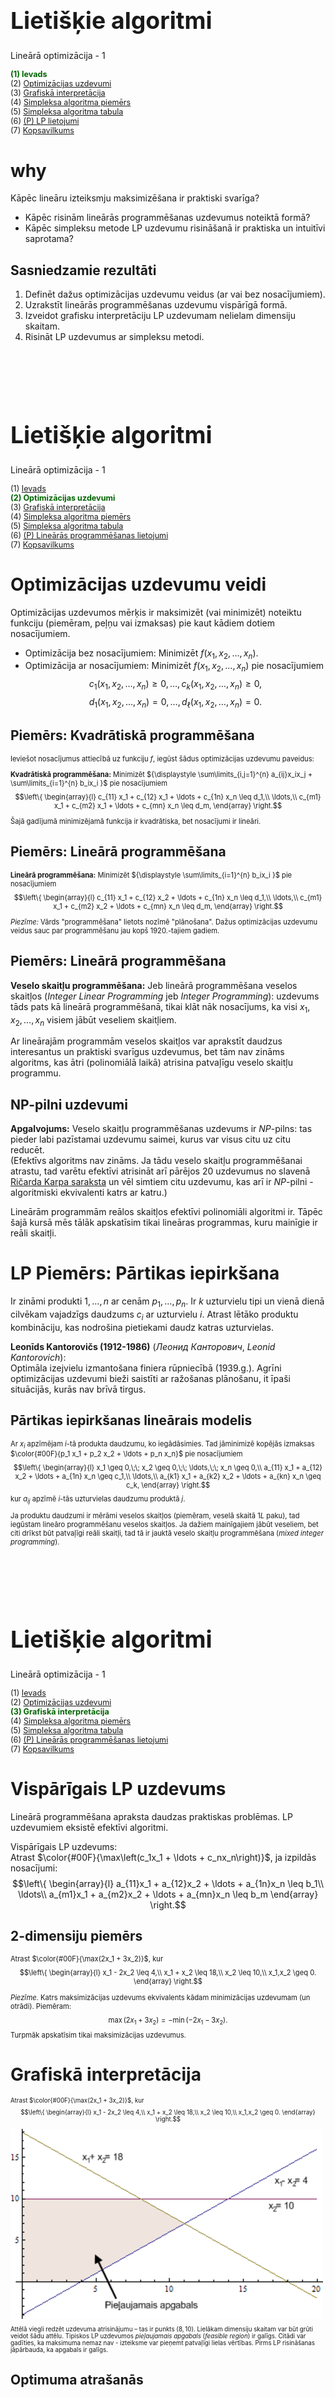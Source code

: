 # &nbsp;

<hgroup>

<h1 style="font-size:28pt">Lietišķie algoritmi</h1>

<blue>Lineārā optimizācija - 1</blue>

</hgroup><hgroup style="font-size:90%">

<span style="color:darkgreen">**(1) Ievads**</span>  
<span>(2) [Optimizācijas uzdevumi](#section-1)</span>  
<span>(3) [Grafiskā interpretācija](#section-2)</span>  
<span>(4) [Simpleksa algoritma piemērs](#section-3)</span>  
<span>(5) [Simpleksa algoritma tabula](#section-4)</span>  
<span>(6) [(P) LP lietojumi](#section-5)</span>  
<span>(7) [Kopsavilkums](#section-6)</span>

</hgroup>


<!--
P2.
Simpleksu metodes atkārtojums
Dualitāte
Simpleksu sarežģītība
Elipsoīdu  metode

P3.
Visādas iekšējo punktu metodes

https://www.abacademies.org/articles/an-application-of-linear-programming-in-performance-evaluation-6723.html
--> 


# <lo-why/> why

<div class="bigWhy">

Kāpēc lineāru izteiksmju maksimizēšana  ir praktiski svarīga?

</div>

<div class="smallWhy">

* Kāpēc risinām lineārās programmēšanas uzdevumus noteiktā formā? 
* Kāpēc simpleksu metode LP uzdevumu risināšanā 
ir praktiska un intuitīvi saprotama?

</div>


 
## <lo-theory/> Sasniedzamie rezultāti

1. Definēt dažus optimizācijas uzdevumu veidus (ar vai bez nosacījumiem).
2. Uzrakstīt lineārās programmēšanas uzdevumu vispārīgā formā.
3. Izveidot grafisku interpretāciju LP uzdevumam nelielam dimensiju skaitam.
4. Risināt LP uzdevumus ar simpleksu metodi. 








# &nbsp;

<hgroup>

<h1 style="font-size:28pt">Lietišķie algoritmi</h1>

<blue>Lineārā optimizācija - 1</blue>

</hgroup><hgroup style="font-size:90%">

<span>(1) [Ievads](#section)</span>  
<span style="color:darkgreen">**(2) Optimizācijas uzdevumi**</span>  
<span>(3) [Grafiskā interpretācija](#section-2)</span>  
<span>(4) [Simpleksa algoritma piemērs](#section-3)</span>  
<span>(5) [Simpleksa algoritma tabula](#section-4)</span>  
<span>(6) [(P) Lineārās programmēšanas lietojumi](#section-5)</span>  
<span>(7) [Kopsavilkums](#section-6)</span>

</hgroup>





# <lo-theory/> Optimizācijas uzdevumu veidi

Optimizācijas uzdevumos mērķis ir maksimizēt (vai minimizēt) noteiktu funkciju 
(piemēram, peļņu vai izmaksas) pie kaut kādiem dotiem nosacījumiem. 

* Optimizācija bez nosacījumiem: Minimizēt $f(x_1, x_2, \ldots, x_n)$.
* Optimizācija ar nosacījumiem: Minimizēt $f(x_1, x_2, \ldots, x_n)$ pie nosacījumiem
$$c_1(x_1, x_2, \ldots, x_n) \geq 0, \ldots, c_k(x_1, x_2, \ldots, x_n) \geq 0,$$
$$d_1(x_1, x_2, \ldots, x_n) = 0, \ldots, d_{\ell}(x_1, x_2, \ldots, x_n) = 0.$$



## <lo-summary/> Piemērs: Kvadrātiskā programmēšana

<div style="font-size:80%">

Ieviešot nosacījumus attiecībā uz funkciju $f$, 
iegūst šādus optimizācijas uzdevumu paveidus:

**Kvadrātiskā programmēšana:** Minimizēt
${\displaystyle \sum\limits_{i,j=1}^{n} a_{ij}x_ix_j +  \sum\limits_{i=1}^{n} b_ix_i }$
pie nosacījumiem
$$\left\{ 
\begin{array}{l} 
c_{11} x_1 + c_{12} x_1 + \ldots + c_{1n} x_n \leq d_1,\\
\ldots,\\
c_{m1} x_1 + c_{m2} x_1 + \ldots + c_{mn} x_n \leq d_m,
\end{array} \right.$$

Šajā gadījumā minimizējamā funkcija ir kvadrātiska, bet nosacījumi ir lineāri. 

</div>




## <lo-summary/> Piemērs: Lineārā programmēšana

<div style="font-size:80%">

**Lineārā programmēšana:** Minimizēt 
${\displaystyle \sum\limits_{i=1}^{n} b_ix_i }$  pie nosacījumiem
$$\left\{ \begin{array}{l}
c_{11} x_1 + c_{12} x_2 + \ldots + c_{1n} x_n \leq d_1,\\
\ldots,\\
c_{m1} x_1 + c_{m2} x_2 + \ldots + c_{mn} x_n \leq d_m,
\end{array} \right.$$

*Piezīme:* Vārds "programmēšana" lietots nozīmē "plānošana". 
Dažus optimizācijas uzdevumu veidus sauc par programmēšanu jau 
kopš 1920.-tajiem gadiem. 

</div>



## <lo-summary/> Piemērs: Lineārā programmēšana

**Veselo skaitļu programmēšana:** 
Jeb lineārā programmēšana veselos skaitļos (*Integer Linear Programming* jeb 
*Integer Programming*): uzdevums tāds pats kā lineārā programmēšanā, 
tikai klāt nāk nosacījums, ka visi $x_1, x_2, \ldots, x_n$ visiem jābūt veseliem skaitļiem.

Ar lineārajām programmām veselos skaitļos 
var aprakstīt daudzus interesantus un praktiski svarīgus uzdevumus, 
bet tām nav zināms algoritms, kas ātri (polinomiālā laikā) atrisina 
patvaļīgu veselo skaitļu programmu. 


## <lo-summary/> NP-pilni uzdevumi

**Apgalvojums:** Veselo skaitļu programmēšanas uzdevums ir $NP$-pilns: 
tas pieder labi pazīstamai uzdevumu saimei, kurus var visus citu uz citu reducēt.  
(Efektīvs algoritms nav zināms. Ja tādu veselo skaitļu programmēšanai atrastu, 
tad varētu efektīvi atrisināt arī pārējos $20$ uzdevumus no slavenā 
[Ričarda Karpa saraksta](https://en.wikipedia.org/wiki/Karp%27s_21_NP-complete_problems) un vēl simtiem citu uzdevumu, kas arī ir $NP$-pilni - algoritmiski 
ekvivalenti katrs ar katru.)

Lineārām programmām reālos skaitļos efektīvi polinomiāli algoritmi ir. 
Tāpēc šajā kursā mēs tālāk apskatīsim tikai lineāras programmas, 
kuru mainīgie ir reāli skaitļi.




# <lo-sample/> LP Piemērs: Pārtikas iepirkšana

Ir zināmi produkti $1,\ldots, n$ ar cenām $p_1,\ldots, p_n$.
Ir $k$ uzturvielu tipi un vienā dienā cilvēkam vajadzīgs daudzums $c_i$ ar
uzturvielu $i$. Atrast lētāko produktu
kombināciju, kas nodrošina pietiekami daudz katras uzturvielas.

**Leonīds Kantorovičs (1912-1986)** (*Леонид Канторович*, 
*Leonid Kantorovich*):  
Optimāla izejvielu izmantošana finiera 
rūpniecībā (1939.g.). Agrīni optimizācijas uzdevumi bieži saistīti ar
ražošanas plānošanu, it īpaši situācijās, kurās nav brīvā tirgus.


## <lo-summary/> Pārtikas iepirkšanas lineārais modelis 

<div style="font-size:80%">

Ar $x_i$ apzīmējam $i$-tā produkta daudzumu, 
ko iegādāsimies. Tad jāminimizē kopējās izmaksas
$\color{#00F}{p_1 x_1 + p_2 x_2 + \ldots + p_n x_n}$
pie nosacījumiem
$$\left\{ 
\begin{array}{l}
x_1 \geq 0,\;\; x_2 \geq 0,\;\; \ldots,\;\; x_n \geq 0,\\
a_{11} x_1 + a_{12} x_2 + \ldots + a_{1n} x_n \geq c_1,\\
\ldots,\\
a_{k1} x_1 + a_{k2} x_2 + \ldots + a_{kn} x_n \geq c_k,
\end{array} \right.$$
kur $a_{ij}$ apzīmē $i$-tās uzturvielas daudzumu produktā $j$.

Ja produktu daudzumi ir mērāmi veselos skaitļos 
(piemēram, veselā skaitā $1L$ paku), 
tad iegūstam lineāro programmēšanu veselos skaitļos. 
Ja dažiem mainīgajiem jābūt veseliem, 
bet citi drīkst būt patvaļīgi reāli skaitļi, 
tad tā ir jauktā veselo skaitļu programmēšana 
(*mixed integer programming*).

</div>


# &nbsp;

<hgroup>

<h1 style="font-size:28pt">Lietišķie algoritmi</h1>

<blue>Lineārā optimizācija - 1</blue>

</hgroup><hgroup style="font-size:90%">

<span>(1) [Ievads](#section)</span>  
<span>(2) [Optimizācijas uzdevumi](#section-1)</span>  
<span style="color:darkgreen">**(3) Grafiskā interpretācija**</span>  
<span>(4) [Simpleksa algoritma piemērs](#section-3)</span>  
<span>(5) [Simpleksa algoritma tabula](#section-4)</span>  
<span>(6) [(P) Lineārās programmēšanas lietojumi](#section-5)</span>  
<span>(7) [Kopsavilkums](#section-6)</span>

</hgroup>



# <lo-theory/> Vispārīgais LP uzdevums

Lineārā programmēšana apraksta daudzas praktiskas problēmas.
LP uzdevumiem eksistē efektīvi algoritmi.

Vispārīgais LP uzdevums:  
Atrast $\color{#00F}{\max\left(c_1x_1 + \ldots + c_nx_n\right)}$, 
ja izpildās nosacījumi:
$$\left\{
\begin{array}{l}
a_{11}x_1 + a_{12}x_2 + \ldots + a_{1n}x_n \leq b_1\\
\ldots\\
a_{m1}x_1 + a_{m2}x_2 + \ldots + a_{mn}x_n \leq b_m
\end{array} \right.$$


## <lo-summary/> 2-dimensiju piemērs

<div style="font-size:80%">

Atrast $\color{#00F}{\max(2x_1 + 3x_2)}$, kur
$$\left\{ \begin{array}{l}
x_1 - 2x_2 \leq 4,\\
x_1 + x_2 \leq 18,\\
x_2 \leq 10,\\
x_1,x_2 \geq 0.
\end{array} \right.$$

*Piezīme.* Katrs maksimizācijas uzdevums ekvivalents kādam 
minimizācijas uzdevumam (un otrādi). Piemēram:
$$\max(2x_1 + 3x_2) = -\min(-2x_1 - 3x_2).$$ 
Turpmāk apskatīsim tikai maksimizācijas uzdevumus.

</div>


# <lo-theory/> Grafiskā interpretācija

<hgroup style="font-size:70%">

Atrast $\color{#00F}{\max(2x_1 + 3x_2)}$, kur
$$\left\{ \begin{array}{l}
x_1 - 2x_2 \leq 4,\\
x_1 + x_2 \leq 18,\\
x_2 \leq 10,\\
x_1,x_2 \geq 0.
\end{array} \right.$$

![Grafiska interpretācija](graphical-interpretation.png)

</hgroup>
<hgroup style="font-size:70%">

Attēlā viegli redzēt uzdevuma atrisinājumu – tas ir punkts 
$(8,10)$.  Lielākam dimensiju skaitam var būt grūti
veidot šādu attēlu. Tipiskos LP uzdevumos <blue>*pieļaujamais apgabals*</blue>
(*feasible region*) ir galīgs. Citādi var gadīties, ka maksimuma nemaz nav - 
izteiksme var pieņemt patvaļīgi 
lielas vērtības. Pirms LP risināšanas jāpārbauda, ka apgabals ir galīgs.

</hgroup>


## <lo-summary/> Optimuma atrašanās

<hgroup>

![Grafiska interpretācija](graphical-interpretation.png)

</hgroup>
<hgroup style="font-size:80%">

Attēlos var pamanīt divus nozīmīgus faktus:

**Fakts 1:** Mērķfunkcija savu maksimumu sasniedz pieļaujamā apgabala stūrī.  
**Fakts 2:** Ja kādā stūri $a_1x_1 + \ldots + a_nx_n$ 
nesasniedz maksimumu, tad vienā no blakus stūriem 
$a_1x_1 + \ldots + a_nx_n$ ir lielāka vērtība.
 
Divu dimensiju gadījumā, piemēram, par 2.faktu var pārliecināties, 
lietojot ģeometrisko interpretāciju. 

</hgroup>



## <lo-summary/> Kur atrodas maksimums


<hgroup>

![Locate maximum](locate-maximum.png)

</hgroup>
<hgroup style="font-size:80%">

1.gadījumā iegūstam vienu no diviem rezultātiem:  
**(a)** $c_1x_1 + c_2x_2 \leq c$ visā pieļaujamajā apgabalā – stūris ir maksimums.  
**(b)** $c_1x_1+c_2x_2 \geq c$ visā pieļaujamajā apgabalā – stūris ir minimums.

2.gadījumā stūris nav nedz maksimums, nedz minimums un redzams, 
ka ir gan blakus stūris ar lielāku $c_1x_1+c_2x_2$ vērtību, gan blakus 
stūris ar mazāku vērtību.

</hgroup>


# &nbsp;

<hgroup>

<h1 style="font-size:28pt">Lietišķie algoritmi</h1>

<blue>Lineārā optimizācija - 1</blue>

</hgroup><hgroup style="font-size:90%">

<span>(1) [Ievads](#section)</span>  
<span>(2) [Optimizācijas uzdevumi](#section-1)</span>  
<span>(3) [Grafiskā interpretācija](#section-2)</span>  
<span style="color:darkgreen">**(4) Simpleksa algoritma piemērs**</span>  
<span>(5) [Simpleksa algoritma tabula](#section-4)</span>  
<span>(6) [(P) Lineārās programmēšanas lietojumi](#section-5)</span>  
<span>(7) [Kopsavilkums](#section-6)</span>

</hgroup>


# <lo-theory/> Simpleksa metode

Simpleksalgoritma pamatideja:

1. Sāk ar $v$ - patvaļīgu stūri pieļaujamajā apgabalā.
2. Kamēr stūrim $v$ blakus atrodas stūris $u$, kurā
$c_{11}x_1+\ldots+c_nx_n$ vērtība ir lielāka, aizstāj $v$ ar $u$.

Atkārto otro soli tik ilgi, kamēr nevar atrast blakus stūri, 
kurā mērķa funkcijai ir lielāka vērtība. 
 
Otrā fakta dēļ, ja tāda blakus stūra nav, tad mērķa funkcija 
sasniedz maksimālo vērtību visā pieļaujamajā apgabalā.



## <lo-summary/> Pārveidojuma piemērs

<hgroup style="font-size:70%">

Par uzdevuma standartformu sauc uzdevumu tādā formā, 
ka nosacījumi ir nevienādības formā $x_i \geq 0$ vai arī vienādības. 

Piemēram, lai nosacījumu $x_1 - 2x_2 \leq 4$ pārvērstu standartformā, 
ievieš papildus mainīgo $x_3 \geq 0$. Tātad:
$$x_1-2x_2 \leq 4\;\; \Leftrightarrow$$
$$x_1-2x_2+x_3=4,\;x_3 \geq 0$$
Tādā veidā var iegūt ekvivalentu uzdevumu, kurā vienīgās nevienādības ir formā 
$x_i \geq 0$.

</hgroup>

<hgroup style="font-size:70%">

Piemēram: $\color{#00F}{\max \left( 2x_1 + 3x_2 \right)}$, kur
$$\left\{ \begin{array}{l} 
x_1-2x_2 \leq 4,\\
x_1+x_2 \leq 18,\\
x_2 \leq 10,\\
x_1,x_2 \geq 0. 
\end{array} \right.$$
 
Pārveidojot iegūst:
$\color{#00F}{\max \left( 2x_1 + 3x_2 \right)}$, kur
$$\left\{ \begin{array}{l}
x_1-2x_2+x_3=4,\\
x_1+x_2+x_4=18,\\
x_2+x_5=10,\\
x_1,x_2,x_3,x_4,x_5 \geq 0.
\end{array} \right.$$

</hgroup>


## <lo-sample/> Nosacījumiem atbilstošais apgabals

![Feasible region](feasible-region.png)

Stūris - punkts, kur krustojas $2$ taisnes, kas atbilst nosacījumam - 
ir punkts, kurā divi no $x_1,\ldots,x_n= 0$. 
No iepriekšējā piemēra.



## <lo-sample/> Attēls ar stūriem

![LP Polygon](lp-polygon.png)

Plaknes gadījumā stūri var aprakstīt, pasakot kuri 
divi mainīgie ir vienādi ar $0$. Vairāku dimensiju gadījumā ir līdzīgi. 
Trīs dimensiju gadījumā stūris ir punkts, kurā $3$ mainīgie ir $0$.

Ja ir $k$ dimensijas (meklē 
$\color{#00F}{\max \left(a_1x_1 + \ldots + a_kx_k\right)}$), tad stūris ir punkts, 
kurā sastopas $k$ plaknes $n$-dimensiju telpā, 
t.i. $k$ mainīgie ir vienādi ar $0$.






# &nbsp;

<hgroup>

<h1 style="font-size:28pt">Lietišķie algoritmi</h1>

<blue>Lineārā optimizācija - 1</blue>

</hgroup><hgroup style="font-size:90%">

<span>(1) [Ievads](#section)</span>  
<span>(2) [Optimizācijas uzdevumi](#section-1)</span>  
<span>(3) [Grafiskā interpretācija](#section-2)</span>  
<span>(4) [Simpleksa algoritma piemērs](#section-3)</span>  
<span style="color:darkgreen">**(5) Simpleksa algoritma tabula**</span>  
<span>(6) [(P) Lineārās programmēšanas lietojumi](#section-5)</span>  
<span>(7) [Kopsavilkums](#section-6)</span>

</hgroup>



# <lo-theory/> Simpleksalgoritms

Simpleksalgoritma parādīšanai turpinām agrāko piemēru:

$$\color{#00F}{\max \left( 2x_1+3x_2 \right)}$$
$$\left\{ \begin{array}{l}
x_1-2x_2+x_3=4\\
x_1+x_2+x_4=18\\
x_2+x_5=10\\
x_1,x_2,x_3,x_4,x_5 \geq 0 
\end{array} \right.$$



## <lo-summary/> Simpleksalgoritma tabula

<div style="font-size:70%">

Simpleksalgoritma soļus ērti pierakstīt ar tabulas palīdzību. 
Sākotnējo tabulu sastāda tabulas rindiņās ierakstot uzdevuma ierobežojumus. 
Tabulas pēdējā rindiņa raksta funkciju, kuru maksimizēt. 

<table>
<tr>
<th>$x_1$</th>
<th>$x_2$</th>
<th>$x_3$</th>
<th>$x_4$</th>
<th>$x_5$</th>
<th>$b_i$</th>
<th>Atbilstošā izteiksme</th>
</tr>
<tr> 
<td>1</td>
<td>-2</td>
<td>1</td>
<td>0</td>
<td>0</td>
<td>4</td>
<td>$x_1-2x_2+x_3=4$</td>
</tr>
<tr>
<td>1</td>
<td>1</td>
<td>0</td>
<td>1</td>
<td>0</td>
<td>18</td>
<td>$x_1+x_2+x_4=18$</td>
</tr>
<tr>
<td>0</td>
<td>1</td>
<td>0</td>
<td>0</td>
<td>1</td>
<td>10</td>
<td>$x_2+x_5=10$</td>
</tr>
<tr style="color:blue;">
<td>2</td>
<td>3</td>
<td>0</td>
<td>0</td>
<td>0</td>
<td>0</td>
<td>$\max\left(2x_1+3x_2\right)$</td>
</tr>
<tr>
<td colspan="2" style="background-color:#DAEEF3;">brīvie mainīgie</td>
<td colspan="3" style="background-color:#E5DFEC;">pamatmainīgie</td>
<td colspan="2">&nbsp;</td>
</tr>
</table>

$x_i = 0$ - brīvie mainīgie,  
$x_i \neq 0$ - pamatmainīgie.



</div>




## <lo-sample/> LP vispārīgajā formā

<div style="font-size:70%">

**LP uzdevums:** Atrast $\color{#00F}{\max(c_1x_1 + \ldots + c_nx_n)}$, ja izpildās 
$k+n$ nosacījumi:
$$\left\{
\begin{array}{l}
a_{11}x_1 + a_{12}x_2 + \ldots + a_{1n}x_n = b_1\\
\ldots\\
a_{k1}x_1 + a_{m2}x_2 + \ldots + a_{kn}x_n = b_k\\
x_1,x_2,\ldots,x_n \geq 0
\end{array} \right.$$


<table>
<tr>
<th>$x_1$</th>
<th>$\ldots$</th>
<th>$x_{n-k}$</th>
<th>$x_{n-k+1}$</th>
<th>&nbsp;</th>
<th>$\ldots$</th>
<th>$x_{n}$</th>
<th>$b_i$</th>
<th>Atbilstošā izteiksme</th>
</tr>
<tr> 
<td>$a_{1,1}$</td>
<td>$\ldots$</td>
<td>$a_{1,n-k}$</td>
<td>$a_{1,n-k+1}$</td>
<td>$\ldots$</td>
<td>$\ldots$</td>
<td>$a_{1,n}$</td>
<td>$b_1$</td>
<td>$a_{1,1}x_1+\ldots+a_{1,n}x_n=b_1$</td>
</tr>
<tr>
<td>$a_{2,1}$</td>
<td>$\ldots$</td>
<td>$a_{2,n-k}$</td>
<td>$a_{2,n-k+1}$</td>
<td>$\ldots$</td>
<td>$\ldots$</td>
<td>$a_{2,n}$</td>
<td>$b_2$</td>
<td>$a_{2,1}x_1+\ldots+a_{2,n}x_n=b_2$</td>
</tr>
<tr>
<td>$\ldots$</td>
<td>$\ldots$</td>
<td>$\ldots$</td>
<td>$\ldots$</td>
<td>$\ldots$</td>
<td>$\ldots$</td>
<td>$\ldots$</td>
<td>$\ldots$</td>
<td>$\ldots$</td>
</tr>
<tr>
<td>$a_{k,1}$</td>
<td>$\ldots$</td>
<td>$a_{k,n-k}$</td>
<td>$a_{k,n-k+1}$</td>
<td>$\ldots$</td>
<td>$\ldots$</td>
<td>$a_{k,n}$</td>
<td>$b_k$</td>
<td>$a_{k,1}x_1+\ldots+a_{k,n}x_n=b_k$</td>
</tr>
<tr style="color:blue;">
<td>$c_1$</td>
<td>$\ldots$</th>
<td>$c_{n-k}$</td>
<td>$c_{n-k+1}$</td>
<td>$c_{n-k+2}$</td>
<td>$\ldots$</td>
<td>$c_n$</td>
<td>&nbsp;</td>
<td>$\max(c_1x_1 + \ldots + c_nx_n)$</td>
</tr>
<tr>
<td colspan="3" style="background-color:#DAEEF3;">$x_1 = 0, \ldots, x_{n-k} = 0$</td>
<td colspan="4" style="background-color:#E5DFEC;">$x_i \neq 0$</td>
<td colspan="2">&nbsp;</td>
</tr>
</table>

Ar šo <blue>*simpleksalgoritma tabulu*</blue> (*simplex tableau*), 
kas ir taisnstūrveida $(k+1) \times (n+1)$ matrica,
veiksim rindu un kolonnu pārveidojumus. 

</div>


## <lo-sample/> Pārveidošana standartformā

<div style="font-size:70%">

**Tāpat kā agrāk:** Mainīgie $x_1,\ldots,x_n \geq 0$ apmierina $k$
lineāras vienādības ($k < n$).   
**Papildus zināms:** Simpleksalgoritms atrodas stūrī: $x_1,\ldots,x_{n-k} = 0$. 


<table>
<tr>
<th>$x_1$</th>
<th>$\ldots$</th>
<th>$x_{n-k}$</th>
<th>$x_{n-k+1}$</th>
<th>&nbsp;</th>
<th>$\ldots$</th>
<th>$x_{n}$</th>
<th>$b_i$</th>
<th>Atbilstošā izteiksme</th>
</tr>
<tr> 
<td>$a_{1,1}$</td>
<td>$\ldots$</td>
<td>$a_{1,n-k}$</td>
<td style="background-color:#ffffbb">$1$</td>
<td style="background-color:#ffffbb">$0$</td>
<td style="background-color:#ffffbb">$\ldots$</td>
<td style="background-color:#ffffbb">$0$</td>
<td>$b_1$</td>
<td>&nbsp;</td>
</tr>
<tr>
<td>&nbsp;</td>
<td>&nbsp;</td>
<td>&nbsp;</td>
<td style="background-color:#ffffbb">$0$</td>
<td style="background-color:#ffffbb">$1$</td>
<td style="background-color:#ffffbb">$\ldots$</td>
<td style="background-color:#ffffbb">$0$</td>
<td>$b_2$</td>
<td>&nbsp;</td>
</tr>
<tr>
<td>&nbsp;</td>
<td>&nbsp;</td>
<td>&nbsp;</td>
<td style="background-color:#ffffbb">$\ldots$</td>
<td style="background-color:#ffffbb">$\ldots$</td>
<td style="background-color:#ffffbb">$\ldots$</td>
<td style="background-color:#ffffbb">$\ldots$</td>
<td>$\ldots$</td>
<td>&nbsp;</td>
</tr>
<tr>
<td>&nbsp;</td>
<td>&nbsp;</td>
<td>&nbsp;</td>
<td style="background-color:#ffffbb">$0$</td>
<td style="background-color:#ffffbb">$0$</td>
<td style="background-color:#ffffbb">$\ldots$</td>
<td style="background-color:#ffffbb">$1$</td>
<td>$b_k$</td>
<td>&nbsp;</td>
</tr>
<tr style="color:blue;">
<td>$c_1$</td>
<td>$\ldots$</th>
<td>$c_{n-k}$</td>
<td>$0$</td>
<td>$0$</td>
<td>$\ldots$</td>
<td>$0$</td>
<td>&nbsp;</td>
<td>&nbsp;</td>
</tr>
<tr>
<td colspan="3" style="background-color:#DAEEF3;">$x_1 = 0, \ldots, x_{n-k} = 0$</td>
<td colspan="4" style="background-color:#E5DFEC;">$x_i \neq 0$</td>
<td colspan="2">&nbsp;</td>
</tr>
</table>

Iepriekšējā piemērā $n=5$, $k=3$ un tabula jau ir standartformā:

<table>
<tr>
<th>$x_1$</th>
<th>$x_2$</th>
<th>$x_3$</th>
<th>$x_4$</th>
<th>$x_5$</th>
<th>$b_i$</th>
<th>Atbilstošā izteiksme</th>
</tr>
<tr> 
<td>1</td>
<td>-2</td>
<td style="background-color:#ffffbb">1</td>
<td style="background-color:#ffffbb">0</td>
<td style="background-color:#ffffbb">0</td>
<td>4</td>
<td>$x_1-2x_2+x_3=4$</td>
</tr>
<tr>
<td>1</td>
<td>1</td>
<td style="background-color:#ffffbb">0</td>
<td style="background-color:#ffffbb">1</td>
<td style="background-color:#ffffbb">0</td>
<td>18</td>
<td>$x_1+x_2+x_4=18$</td>
</tr>
<tr>
<td>0</td>
<td>1</td>
<td style="background-color:#ffffbb">0</td>
<td style="background-color:#ffffbb">0</td>
<td style="background-color:#ffffbb">1</td>
<td>10</td>
<td>$x_2+x_5=10$</td>
</tr>
<tr style="color:blue;">
<td>2</td>
<td>3</td>
<td>0</td>
<td>0</td>
<td>0</td>
<td>0</td>
<td>$\max\left(2x_1+3x_2\right)$</td>
</tr>
<tr>
<td colspan="2" style="background-color:#DAEEF3;">brīvie mainīgie</td>
<td colspan="3" style="background-color:#E5DFEC;">pamatmainīgie</td>
<td colspan="2">&nbsp;</td>
</tr>
</table>


</div>


## <lo-sample/> Simpleksalgoritma solis

<div style="font-size:70%">

Esam stūrī, kuru apraksta iepriekšējā tabula. 
Pārbauda, vai blakus stūrī vērtība nav lielāka

1. Atrod brīvo mainīgo, kuru palielinot pieaug mērķfunkcija
2. Palielina šo mainīgo. Tas bija $0$, tagad pozitīvs, 
vienlaikus mainot pamatmainīgos tā, lai visi nosacījumi paliktu patiesi.
3. Ja kāds no pamatmainīgajiem ir $0$, apstājas.

Jāatrod mainīgais, kuru palielinot funkcijas vērtība pieaug. 
Der abi mainīgie. Piemēram, palielinām  $x_2$.
 
Ja $x_2$ pieaug par $d$:  
$x_1-2x_2+x_3$ samazinās par $2d$. Pēc nosacījumiem izteiksmei 
jābūt vienādai ar $4$. Lai to panāktu $x_3$ palielina par $2d$.  
$x_1+x_2+x_4$ pieaug par $d$. Lai saglabātu vienādību, 
$x_4$ samazina par $d$; $x_2+x_5$ pieaug par $d$. Jāsamazina $x_5$ par $d$.

</div>

# <lo-summary/> Piemēra turpinājums

Cik daudz var palielināt $x_2$, nepadarot citu mainīgo negatīvu?  
$x_3=4$, $x_4=18$, $x_5=10$.

Palielinot $x_2$:  
$x_3= 4 + 2d$
$x_4=18 - d$
$x_5=10 - d$.  
Ja $d = 10$, tad $x_5 = 0$. Ja $d > 10$, $x_5 < 0$. 
Tātad maksimālais palielinājums ir $10$.
 
Tādā gadījumā mēs būsim pārgājuši no stūra, 
kurā $x_1 = x_2 = 0$ uz stūri, kurā $x_1 = x_5 = 0$.

<table>
<tr>
<th>$x_1$</th>
<th>$x_5$</th>
<th>$x_3$</th>
<th>$x_4$</th>
<th>$x_2$</th>
<th>$b_i$</th>
<th>Atbilstošā izteiksme</th>
</tr>
<tr> 
<td>1</td>
<td>0</td>
<td>1</td>
<td>0</td>
<td>-2</td>
<td>4</td>
<td>$x_1-2x_2+x_3=4$</td>
</tr>
<tr>
<td>1</td>
<td>0</td>
<td>0</td>
<td>1</td>
<td>1</td>
<td>18</td>
<td>$x_1+x_2+x_4=18$</td>
</tr>
<tr>
<td>0</td>
<td>1</td>
<td>0</td>
<td>0</td>
<td>1</td>
<td>10</td>
<td>$x_2+x_5=10$</td>
</tr>
<tr style="color:blue;">
<td>2</td>
<td>0</td>
<td>0</td>
<td>0</td>
<td>3</td>
<td>&nbsp;</td>
<td>$\max\left(2x_1+3x_2\right)$</td>
</tr>
<tr>
<td colspan="2" style="background-color:#DAEEF3;">brīvie mainīgie</td>
<td colspan="3" style="background-color:#E5DFEC;">pamatmainīgie</td>
<td colspan="2">&nbsp;</td>
</tr>
</table>



## <lo-summary/> 2.solis

Lai izdarītu nākamo soli, tabula jāpārveido par ekvivalentu tabulu standartformā: 

1. Pareizina 3.rindu ar $2$, pieskaita 1.rindai
2. Atņem 3.rindu no 2.rindas

1.rinda: $x_1-2x_2+x_3=4$.  
3.rinda: $x_2+x_5=10$.
 
Jaunā 1.rinda $(x_1+x_3-2x_2)+2(x_5+x_2)=4 + 2 \cdot 10$. 


<table>
<tr>
<th>$x_1$</th>
<th>$x_5$</th>
<th>$x_3$</th>
<th>$x_4$</th>
<th>$x_2$</th>
<th>$b_i$</th>
<th>Atbilstošā izteiksme</th>
</tr>
<tr> 
<td>1</td>
<td>2</td>
<td>1</td>
<td>0</td>
<td>0</td>
<td>24</td>
<td>$x_1+2x_5+x_3=24$</td>
</tr>
<tr>
<td>1</td>
<td>-1</td>
<td>0</td>
<td>1</td>
<td>0</td>
<td>8</td>
<td>$x_1-x_5+x_4=8$</td>
</tr>
<tr>
<td>0</td>
<td>1</td>
<td>0</td>
<td>0</td>
<td>1</td>
<td>10</td>
<td>$x_2+x_5=10$</td>
</tr>
<tr style="color:blue;">
<td>2</td>
<td>0</td>
<td>0</td>
<td>0</td>
<td>3</td>
<td>&nbsp;</td>
<td>$\max\left(2x_1+3x_2\right)$</td>
</tr>
<tr>
<td colspan="2" style="background-color:#DAEEF3;">brīvie mainīgie</td>
<td colspan="3" style="background-color:#E5DFEC;">pamatmainīgie</td>
<td colspan="2">&nbsp;</td>
</tr>
</table>


## <lo-summary/> 3.solis

Jātiek vaļā arī no nenulles koeficienta pēdējā rindā:

<table>
<tr>
<th>$x_1$</th>
<th>$x_5$</th>
<th>$x_3$</th>
<th>$x_4$</th>
<th>$x_2$</th>
<th>$b_i$</th>
<th>Atbilstošā izteiksme</th>
</tr>
<tr> 
<td>1</td>
<td>2</td>
<td>1</td>
<td>0</td>
<td>0</td>
<td>24</td>
<td>$x_1+2x_5+x_3=24$</td>
</tr>
<tr>
<td>1</td>
<td>-1</td>
<td>0</td>
<td>1</td>
<td>0</td>
<td>8</td>
<td>$x_1-x_5+x_4=8$</td>
</tr>
<tr>
<td>0</td>
<td>1</td>
<td>0</td>
<td>0</td>
<td>1</td>
<td>10</td>
<td>$x_2+x_5=10$</td>
</tr>
<tr style="color:blue;">
<td>2</td>
<td>-3</td>
<td>0</td>
<td>0</td>
<td>3</td>
<td>-30</td>
<td>$\max\left(2x_1-3x_5\right)$</td>
</tr>
<tr>
<td colspan="2" style="background-color:#DAEEF3;">brīvie mainīgie</td>
<td colspan="3" style="background-color:#E5DFEC;">pamatmainīgie</td>
<td colspan="2">&nbsp;</td>
</tr>
</table>




## <lo-summary/> 4.solis

Iegūta tabula standartformā. 
Tā kā palielinot $x_5$ mērķa funkcija samazinātos, atliek palielināt $x_1$.

$x_1 = x_1 + d$,  
$x_3 = x_3 - d$,  
$x_3 = 24 - d$,  
$x_4 = x_4 - d$,   
$x_4 = 8 - d$,   
Ja $d=8$, tad $x_4=0$.



<table>
<tr>
<th>$x_4$</th>
<th>$x_5$</th>
<th>$x_3$</th>
<th>$x_1$</th>
<th>$x_2$</th>
<th>$b_i$</th>
<th>Atbilstošā izteiksme</th>
</tr>
<tr> 
<td>0</td>
<td>2</td>
<td>1</td>
<td>1</td>
<td>0</td>
<td>24</td>
<td>$x_1+2x_5+x_3=24$</td>
</tr>
<tr>
<td>1</td>
<td>-1</td>
<td>0</td>
<td>1</td>
<td>0</td>
<td>8</td>
<td>$x_1-x_5+x_4=8$</td>
</tr>
<tr>
<td>0</td>
<td>1</td>
<td>0</td>
<td>0</td>
<td>1</td>
<td>10</td>
<td>$x_2+x_5=10$</td>
</tr>
<tr style="color:blue;">
<td>0</td>
<td>-3</td>
<td>0</td>
<td>2</td>
<td>0</td>
<td>-30</td>
<td>$\max\left(2x_1-3x_5\right)$</td>
</tr>
<tr>
<td colspan="2" style="background-color:#DAEEF3;">brīvie mainīgie</td>
<td colspan="3" style="background-color:#E5DFEC;">pamatmainīgie</td>
<td colspan="2">&nbsp;</td>
</tr>
</table>



## <lo-summary/> 5.solis

Pārveidojam standartformā. 


<table>
<tr>
<th>$x_4$</th>
<th>$x_5$</th>
<th>$x_3$</th>
<th>$x_1$</th>
<th>$x_2$</th>
<th>$b_i$</th>
<th>Atbilstošā izteiksme</th>
</tr>
<tr> 
<td>-1</td>
<td>3</td>
<td>1</td>
<td>0</td>
<td>0</td>
<td>16</td>
<td>$-x_4+3x_5+x_3=16$</td>
</tr>
<tr>
<td>1</td>
<td>-1</td>
<td>0</td>
<td>1</td>
<td>0</td>
<td>8</td>
<td>$x_1-x_5+x_4=8$</td>
</tr>
<tr>
<td>0</td>
<td>1</td>
<td>0</td>
<td>0</td>
<td>1</td>
<td>10</td>
<td>$x_2+x_5=10$</td>
</tr>
<tr style="color:blue;">
<td>-2</td>
<td>-1</td>
<td>0</td>
<td>0</td>
<td>0</td>
<td>-30</td>
<td>$\max\left(-2x_4-x_5\right)$</td>
</tr>
<tr>
<td colspan="2" style="background-color:#DAEEF3;">brīvie mainīgie, $x_i = 0$</td>
<td colspan="3" style="background-color:#E5DFEC;">pamatmainīgie, $x_i \neq 0$</td>
<td colspan="2">&nbsp;</td>
</tr>
</table>


Brīvos mainīgos nevar palielināt tā, lai izteiksmes 
vērtība palielinātos. Sasniegts maksimums.






# &nbsp;

<hgroup>

<h1 style="font-size:28pt">Lietišķie algoritmi</h1>

<blue>Lineārā optimizācija - 1</blue>

</hgroup><hgroup style="font-size:90%">

<span>(1) [Ievads](#section)</span>  
<span>(2) [Optimizācijas uzdevumi](#section-1)</span>  
<span>(3) [Grafiskā interpretācija](#section-2)</span>  
<span>(4) [Simpleksa algoritma piemērs](#section-3)</span>  
<span>(5) [Simpleksa algoritma tabula](#section-4)</span>  
<span style="color:darkgreen">**(6) (P) Lineārās programmēšanas lietojumi**</span>  
<span>(7) [Kopsavilkums](#section-6)</span>

</hgroup>






# &nbsp;

<hgroup>

<h1 style="font-size:28pt">Lietišķie algoritmi</h1>

<blue>Lineārā optimizācija - 1</blue>

</hgroup><hgroup style="font-size:90%">

<span>(1) [Ievads](#section)</span>  
<span>(2) [Optimizācijas uzdevumi](#section-1)</span>  
<span>(3) [Grafiskā interpretācija](#section-2)</span>  
<span>(4) [Simpleksa algoritma piemērs](#section-3)</span>  
<span>(5) [Simpleksa algoritma tabula](#section-4)</span>  
<span>(6) [(P) Lineārās programmēšanas lietojumi](#section-5)</span>  
<span style="color:darkgreen">**(7) Kopsavilkums**</span>

</hgroup>





